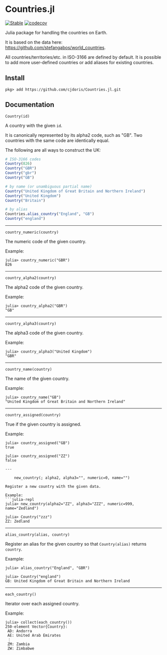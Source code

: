# Countries.jl

[![Stable](https://img.shields.io/badge/docs-stable-blue.svg)](https://juliahub.com/docs/Countries/)
[![codecov](https://codecov.io/gh/cjdoris/Countries.jl/branch/master/graph/badge.svg)](https://codecov.io/gh/cjdoris/Countries.jl)

Julia package for handling the countries on Earth.

It is based on the data here: https://github.com/stefangabos/world_countries.

All countries/territories/etc. in ISO-3166 are defined by default. It is possible to add
more user-defined countries or add aliases for existing countries.

## Install

```
pkg> add https://github.com/cjdoris/Countries.jl.git
```

## Documentation

    Country(id)

A country with the given `id`.

It is canonically represented by its alpha2 code, such as "GB". Two countries with
the same code are identically equal.

The following are all ways to construct the UK:
```julia
# ISO-3166 codes
Country(826)
Country("GBR")
Country("gbr")
Country("GB")

# by name (or unambiguous partial name)
Country("United Kingdom of Great Britain and Northern Ireland")
Country("United Kingdom")
Country("Britain")

# by alias
Countries.alias_country("England", "GB")
Country("england")
```

---

    country_numeric(country)

The numeric code of the given country.

Example:
```julia-repl
julia> country_numeric("GBR")
826
```

---

    country_alpha2(country)

The alpha2 code of the given country.

Example:
```julia-repl
julia> country_alpha2("GBR")
"GB"
```

---

    country_alpha3(country)

The alpha3 code of the given country.

Example:
```julia-repl
julia> country_alpha3("United Kingdom")
"GBR"
```

---

    country_name(country)

The name of the given country.

Example:
```julia-repl
julia> country_name("GB")
"United Kingdom of Great Britain and Northern Ireland"
```

---

    country_assigned(country)

True if the given country is assigned.

Example:
```julia-repl
julia> country_assigned("GB")
true

julia> country_assigned("ZZ")
false

---

    new_country(; alpha2, alpha3="", numeric=0, name="")

Register a new country with the given data.

Example:
```julia-repl
julia> new_country(alpha2="ZZ", alpha3="ZZZ", numeric=999, name="Zedland")

julia> Country("zzz")
ZZ: Zedland
```

---

    alias_country(alias, country)

Register an alias for the given country so that `Country(alias)` returns `country`.

Example:
```julia-repl
julia> alias_country("England", "GBR")

julia> Country("england")
GB: United Kingdom of Great Britain and Northern Ireland
```

---

    each_country()

Iterator over each assigned country.

Example:
```julia-repl
julia> collect(each_country())
250-element Vector{Country}:
 AD: Andorra
 AE: United Arab Emirates
 ⋮
 ZM: Zambia
 ZW: Zimbabwe
```
